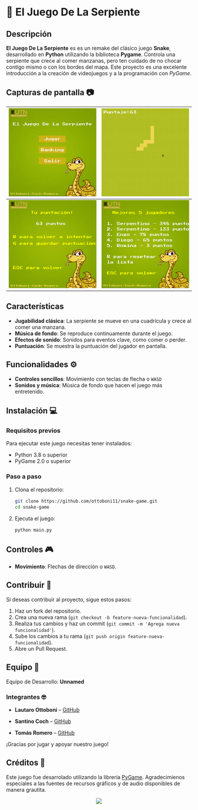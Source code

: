 # 🐍 El Juego De La Serpiente

## Descripción
**El Juego De La Serpiente** es es un remake del clásico juego **Snake**, desarrollado en **Python** utilizando la biblioteca **Pygame**. Controla una serpiente que crece al comer manzanas, pero ten cuidado de no chocar contigo mismo o con los bordes del mapa. Este proyecto es una excelente introducción a la creación de videojuegos y a la programación con *PyGame*.

## Capturas de pantalla 📷

| ![Captura 1](assets/capturasJuego/menu.png) | ![Captura 2](assets/capturasJuego/juego.png) |
| ---- | ---- |
| ![Captura 3](assets/capturasJuego/gameOver.png) | ![Captura 4](assets/capturasJuego/ranking.png) |

## Características
- **Jugabilidad clásica**: La serpiente se mueve en una cuadrícula y crece al comer una manzana.
- **Música de fondo**: Se reproduce continuamente durante el juego.
- **Efectos de sonido**: Sonidos para eventos clave, como comer o perder.
- **Puntuación**: Se muestra la puntuación del jugador en pantalla.

## Funcionalidades ⚙️
- **Controles sencillos**: Movimiento con teclas de flecha o `WASD`
- **Sonidos y música**: Música de fondo que hacen el juego más entretenido.

## Instalación 💻

### Requisitos previos
Para ejecutar este juego necesitas tener instalados:
- Python 3.8 o superior
- PyGame 2.0 o superior

### Paso a paso
1. Clona el repositorio:
    ```bash
    git clone https://github.com/ottoboni11/snake-game.git
    cd snake-game
    ```
2. Ejecuta el juego:
    ```bash
    python main.py
    ```

## Controles 🎮
- **Movimiento**: Flechas de dirección o `WASD`.

## Contribuir 💪
Si deseas contribuir al proyecto, sigue estos pasos:
1. Haz un fork del repositorio.
2. Crea una nueva rama (`git checkout -b feature-nueva-funcionalidad`).
3. Realiza tus cambios y haz un commit (`git commit -m 'Agrega nueva funcionalidad'`).
4. Sube los cambios a tu rama (`git push origin feature-nueva-funcionalidad`).
5. Abre un Pull Request.

## Equipo 🤝
Equipo de Desarrollo: **Unnamed**

### Integrantes 🤓

- **Lautaro Ottoboni** –
  [GitHub](https://github.com/ottoboni11) 

- **Santino Coch** – 
  [GitHub](https://github.com/SantiCoch) 

- **Tomás Romero** – 
  [GitHub](https://github.com/tomasrome) 

¡Gracias por jugar y apoyar nuestro juego!

## Créditos 📜
Este juego fue desarrolado utilizando la librería [PyGame](https://www.pygame.org/). Agradecimienos especiales a las fuentes de recursos gráficos y de audio disponibles de manera grautita.

<p align="center"> <img src="https://quotes-github-readme.vercel.app/api?type=horizontal&theme=algolia&quote=To%20know,%20is%20to%20know%20that%20you%20know%20nothing.&author=Wise%20man" /> </p>
